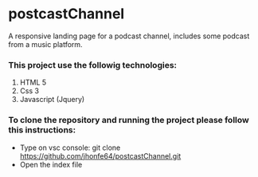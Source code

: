 # postcastChannel


A responsive landing page for a podcast channel, includes some podcast from a music platform.


### This project use the followig technologies:

1. HTML 5
2. Css 3
3. Javascript (Jquery)

### To clone the repository and running the project please follow this instructions:

- Type on vsc console: git clone https://github.com/jhonfe64/postcastChannel.git
- Open the index file

